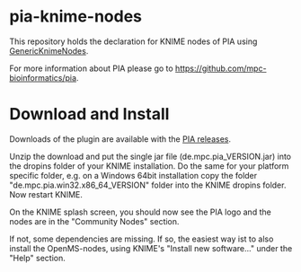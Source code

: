 pia-knime-nodes
===============

This repository holds the declaration for KNIME nodes of PIA using 
[GenericKnimeNodes](https://github.com/genericworkflownodes/GenericKnimeNodes).

For more information about PIA please go to
https://github.com/mpc-bioinformatics/pia.


Download and Install
===

Downloads of the plugin are available with the [PIA releases](https://github.com/mpc-bioinformatics/pia/releases/latest).

Unzip the download and put the single jar file (de.mpc.pia_VERSION.jar) into the dropins folder of your KNIME installation. Do the same for your platform specific folder, e.g. on a Windows 64bit installation copy the folder "de.mpc.pia.win32.x86_64_VERSION" folder into the KNIME dropins folder. Now restart KNIME.

On the KNIME splash screen, you should now see the PIA logo and the nodes are in the "Community Nodes" section.

If not, some dependencies are missing. If so, the easiest way ist to also install the OpenMS-nodes, using KNIME's "Install new software..." under the "Help" section.
